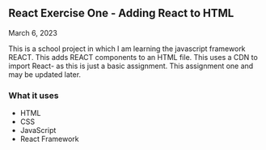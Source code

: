 ## React Exercise One - Adding React to HTML

March 6, 2023

This is a school project in which I am learning the javascript framework REACT. This adds REACT components to an HTML file. This uses a CDN to import React- as this is just a basic assignment. This assignment one and may be updated later.

### What it uses

- HTML
- CSS
- JavaScript
- React Framework


